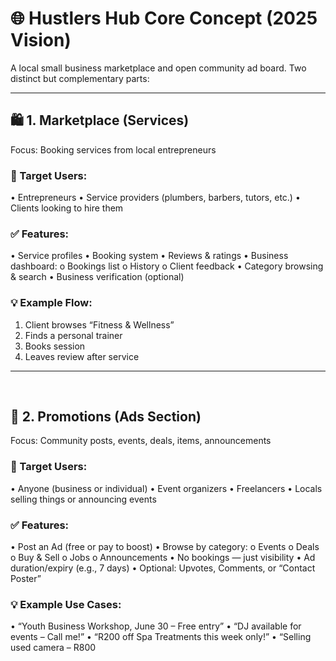 # 🌐 Hustlers Hub Core Concept (2025 Vision)
A local small business marketplace and open community ad board.
Two distinct but complementary parts:
________________________________________
## 🛍️ 1. Marketplace (Services)
Focus: Booking services from local entrepreneurs
### 🔑 Target Users:
•	Entrepreneurs
•	Service providers (plumbers, barbers, tutors, etc.)
•	Clients looking to hire them
### ✅ Features:
•	Service profiles
•	Booking system
•	Reviews & ratings
•	Business dashboard:
o	Bookings list
o	History
o	Client feedback
•	Category browsing & search
•	Business verification (optional)
### 💡 Example Flow:
1.	Client browses “Fitness & Wellness”
2.	Finds a personal trainer
3.	Books session
4.	Leaves review after service
________________________________________
 
## 📢 2. Promotions (Ads Section)
Focus: Community posts, events, deals, items, announcements
### 🔑 Target Users:
•	Anyone (business or individual)
•	Event organizers
•	Freelancers
•	Locals selling things or announcing events
### ✅ Features:
•	Post an Ad (free or pay to boost)
•	Browse by category:
o	Events
o	Deals
o	Buy & Sell
o	Jobs
o	Announcements
•	No bookings — just visibility
•	Ad duration/expiry (e.g., 7 days)
•	Optional: Upvotes, Comments, or “Contact Poster”
### 💡 Example Use Cases:
•	“Youth Business Workshop, June 30 – Free entry”
•	“DJ available for events – Call me!”
•	“R200 off Spa Treatments this week only!”
•	“Selling used camera – R800

